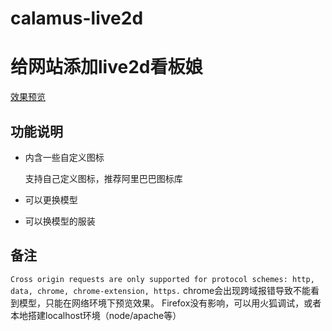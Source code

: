 # calamus-live2d
# 给网站添加live2d看板娘
[效果预览](http://www.calamus.xyz/)
## 功能说明
- 内含一些自定义图标
    
    支持自己定义图标，推荐阿里巴巴图标库
- 可以更换模型
- 可以换模型的服装
## 备注
`
Cross origin requests are only supported for protocol schemes: http, data, chrome, chrome-extension, https.
`
chrome会出现跨域报错导致不能看到模型，只能在网络环境下预览效果。
Firefox没有影响，可以用火狐调试，或者本地搭建localhost环境（node/apache等）